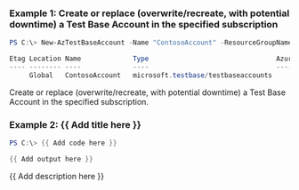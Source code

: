 ### Example 1: Create or replace (overwrite/recreate, with potential downtime) a Test Base Account in the specified subscription
```powershell
PS C:\> New-AzTestBaseAccount -Name "ContosoAccount" -ResourceGroupName "ContosoRG" -Location "Global" -SkuLocation "Global" -SkuName "S0" -Tag @{test="test"}

Etag Location Name             Type                                AzureAsyncOperation
---- -------- ----             ----                                -------------------
     Global   ContosoAccount   microsoft.testbase/testbaseaccounts

```

Create or replace (overwrite/recreate, with potential downtime) a Test Base Account in the specified subscription.

### Example 2: {{ Add title here }}
```powershell
PS C:\> {{ Add code here }}

{{ Add output here }}
```

{{ Add description here }}

